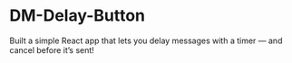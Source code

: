 # DM-Delay-Button
Built a simple React app that lets you delay messages with a timer — and cancel before it’s sent!
